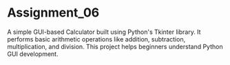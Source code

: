 # Assignment_06
A simple GUI-based Calculator built using Python's Tkinter library.  It performs basic arithmetic operations like addition, subtraction, multiplication, and division.  This project helps beginners understand Python GUI development.
